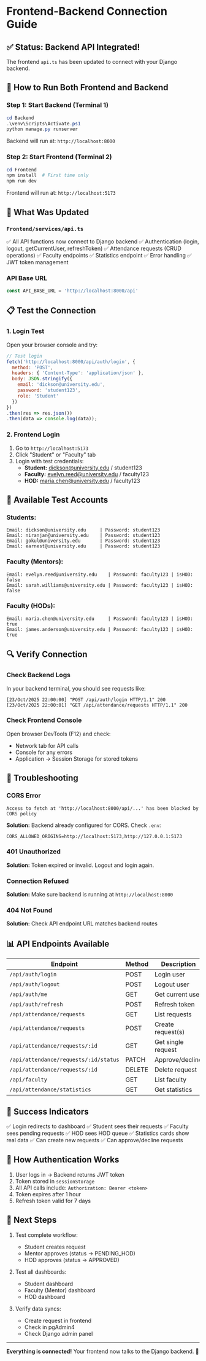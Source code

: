 # Frontend-Backend Connection Guide

## ✅ Status: Backend API Integrated!

The frontend `api.ts` has been updated to connect with your Django backend.

## 🚀 How to Run Both Frontend and Backend

### Step 1: Start Backend (Terminal 1)

```powershell
cd Backend
.\venv\Scripts\Activate.ps1
python manage.py runserver
```

Backend will run at: `http://localhost:8000`

### Step 2: Start Frontend (Terminal 2)

```powershell
cd Frontend
npm install  # First time only
npm run dev
```

Frontend will run at: `http://localhost:5173`

## 🔗 What Was Updated

### `Frontend/services/api.ts`
✅ All API functions now connect to Django backend
✅ Authentication (login, logout, getCurrentUser, refreshToken)
✅ Attendance requests (CRUD operations)
✅ Faculty endpoints
✅ Statistics endpoint
✅ Error handling
✅ JWT token management

### API Base URL
```typescript
const API_BASE_URL = 'http://localhost:8000/api'
```

## 📋 Test the Connection

### 1. Login Test

Open your browser console and try:

```javascript
// Test login
fetch('http://localhost:8000/api/auth/login', {
  method: 'POST',
  headers: { 'Content-Type': 'application/json' },
  body: JSON.stringify({
    email: 'dickson@university.edu',
    password: 'student123',
    role: 'Student'
  })
})
.then(res => res.json())
.then(data => console.log(data));
```

### 2. Frontend Login

1. Go to `http://localhost:5173`
2. Click "Student" or "Faculty" tab
3. Login with test credentials:
   - **Student:** dickson@university.edu / student123
   - **Faculty:** evelyn.reed@university.edu / faculty123
   - **HOD:** maria.chen@university.edu / faculty123

## 🎯 Available Test Accounts

### Students:
```
Email: dickson@university.edu     | Password: student123
Email: niranjan@university.edu    | Password: student123
Email: gokul@university.edu       | Password: student123
Email: earnest@university.edu     | Password: student123
```

### Faculty (Mentors):
```
Email: evelyn.reed@university.edu    | Password: faculty123 | isHOD: false
Email: sarah.williams@university.edu | Password: faculty123 | isHOD: false
```

### Faculty (HODs):
```
Email: maria.chen@university.edu     | Password: faculty123 | isHOD: true
Email: james.anderson@university.edu | Password: faculty123 | isHOD: true
```

## 🔍 Verify Connection

### Check Backend Logs

In your backend terminal, you should see requests like:
```
[23/Oct/2025 22:00:00] "POST /api/auth/login HTTP/1.1" 200
[23/Oct/2025 22:00:01] "GET /api/attendance/requests HTTP/1.1" 200
```

### Check Frontend Console

Open browser DevTools (F12) and check:
- Network tab for API calls
- Console for any errors
- Application → Session Storage for stored tokens

## 🐛 Troubleshooting

### CORS Error
```
Access to fetch at 'http://localhost:8000/api/...' has been blocked by CORS policy
```

**Solution:** Backend already configured for CORS. Check `.env`:
```env
CORS_ALLOWED_ORIGINS=http://localhost:5173,http://127.0.0.1:5173
```

### 401 Unauthorized
**Solution:** Token expired or invalid. Logout and login again.

### Connection Refused
**Solution:** Make sure backend is running at `http://localhost:8000`

### 404 Not Found
**Solution:** Check API endpoint URL matches backend routes

## 📊 API Endpoints Available

| Endpoint | Method | Description |
|----------|--------|-------------|
| `/api/auth/login` | POST | Login user |
| `/api/auth/logout` | POST | Logout user |
| `/api/auth/me` | GET | Get current user |
| `/api/auth/refresh` | POST | Refresh token |
| `/api/attendance/requests` | GET | List requests |
| `/api/attendance/requests` | POST | Create request(s) |
| `/api/attendance/requests/:id` | GET | Get single request |
| `/api/attendance/requests/:id/status` | PATCH | Approve/decline |
| `/api/attendance/requests/:id` | DELETE | Delete request |
| `/api/faculty` | GET | List faculty |
| `/api/attendance/statistics` | GET | Get statistics |

## 🎉 Success Indicators

✅ Login redirects to dashboard
✅ Student sees their requests
✅ Faculty sees pending requests
✅ HOD sees HOD queue
✅ Statistics cards show real data
✅ Can create new requests
✅ Can approve/decline requests

## 🔐 How Authentication Works

1. User logs in → Backend returns JWT token
2. Token stored in `sessionStorage`
3. All API calls include: `Authorization: Bearer <token>`
4. Token expires after 1 hour
5. Refresh token valid for 7 days

## 📝 Next Steps

1. Test complete workflow:
   - Student creates request
   - Mentor approves (status → PENDING_HOD)
   - HOD approves (status → APPROVED)

2. Test all dashboards:
   - Student dashboard
   - Faculty (Mentor) dashboard
   - HOD dashboard

3. Verify data syncs:
   - Create request in frontend
   - Check in pgAdmin4
   - Check Django admin panel

---

**Everything is connected!** Your frontend now talks to the Django backend. 🚀
